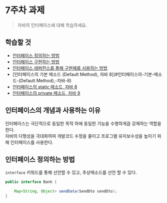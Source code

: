 # 7주차 과제
> 자바의 인터페이스에 대해 학습하세요.

## 학습할 것
- [인터페이스 정의하는 방법](#인터페이스-정의하는-방법)
- [인터페이스 구현하는 방법](#인터페이스-구현하는-방법)
- [인터페이스 레퍼런스를 통해 구현체를 사용하는 방법](#인터페이스-레퍼런스를-통해-구현체를-사용하는-방법)
- [인터페이스의 기본 메소드 (Default Method), 자바 8](#인터페이스의-기본-메소드-(Default Method),-자바-8)
- [인터페이스의 static 메소드, 자바 8](#인터페이스의-static-메소드,-자바-8)
- [인터페이스의 private 메소드, 자바 9](#인터페이스의-private-메소드,-자바-9)

## 인터페이스의 개념과 사용하는 이유
인터페이스는 극단적으로 동일한 목적 하에 동일한 기능을 수행하게끔 강제하는 역할을 한다.  
자바의 다형성을 극대화하여 개발코드 수정을 줄이고 프로그램 유지보수성을 높이기 위해 인터페이스를 사용한다.  

## 인터페이스 정의하는 방법
`interface` 키워드를 통해 선언할 수 있고, 추상메소드를 선언 할 수 있다.  
```java
public interface Bank {
    
    Map<String, Object> sendData(SendDto sendDto);
}
```


